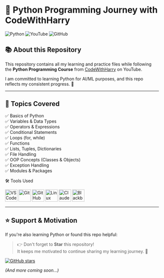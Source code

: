 # 🐍 Python Programming Journey with CodeWithHarry

![Python](https://img.shields.io/badge/Python-3.x-blue?logo=python&logoColor=white)
![YouTube](https://img.shields.io/badge/Followed%20on-CodeWithHarry-red?logo=youtube)
![GitHub](https://img.shields.io/badge/Made%20by-Abdul%20Manan-181717?logo=github)

## 📚 About this Repository

This repository contains all my learning and practice files while following the **Python Programming Course** from [CodeWithHarry](https://www.youtube.com/c/CodeWithHarry) on YouTube.  

I am committed to learning Python for AI/ML purposes, and this repo reflects my consistent progress. 💪

---

## 🧠 Topics Covered

✅ Basics of Python  
✅ Variables & Data Types  
✅ Operators & Expressions  
✅ Conditional Statements  
✅ Loops (for, while)  
✅ Functions  
✅ Lists, Tuples, Dictionaries  
✅ File Handling  
✅ OOP Concepts (Classes & Objects)  
✅ Exception Handling  
✅ Modules & Packages  

🛠 Tools Used
<p>
  <img src="https://cdn.jsdelivr.net/gh/devicons/devicon/icons/vscode/vscode-original.svg" width="40" alt="VS Code" />
  <img src="https://cdn.jsdelivr.net/gh/devicons/devicon/icons/git/git-original.svg" width="40" alt="Git" />
  <img src="https://img.icons8.com/?size=256&id=LoL4bFzqmAa0&format=png" width="40" alt="GitHub" />
  <img src="https://cdn.jsdelivr.net/gh/devicons/devicon/icons/linux/linux-original.svg" width="40" alt="Linux" />
  <img src="https://uxwing.com/wp-content/themes/uxwing/download/brands-and-social-media/claude-ai-icon.png" width="40" alt="Claude Ai" />
  <img src="https://img.icons8.com/?size=256&id=Uc932Kf1WRYu&format=png" width="40" alt="Blackbox Ai" />
</p>

---

## ⭐ Support & Motivation

If you're also learning Python or found this repo helpful:

> 👉 Don't forget to **Star** this repository!  
> It keeps me motivated to continue sharing my learning journey. 🌟

[![GitHub stars](https://img.shields.io/github/stars/your-AbdulManan30/Python-learning?style=social)](https://github.com/your-github-username/your-repo-name/stargazers)


_(And more coming soon...)_

